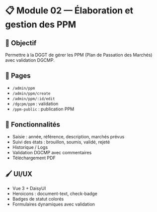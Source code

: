 # 📋 Module 02 — Élaboration et gestion des PPM

## 🎯 Objectif
Permettre à la DGGT de gérer les PPM (Plan de Passation des Marchés) avec validation DGCMP.

## 🧩 Pages
- `/admin/ppm`
- `/admin/ppm/create`
- `/admin/ppm/:id/edit`
- `/dgcpm/ppm` : validation
- `/ppm-public` : publication PPM

## 🔧 Fonctionnalités
- Saisie : année, référence, description, marchés prévus
- Suivi des états : brouillon, soumis, validé, rejeté
- Historique / Logs
- Validation DGCMP avec commentaires
- Téléchargement PDF

## 🖌️ UI/UX
- Vue 3 + DaisyUI
- Heroicons : document-text, check-badge
- Badges de statut colorés
- Formulaires dynamiques avec validation
